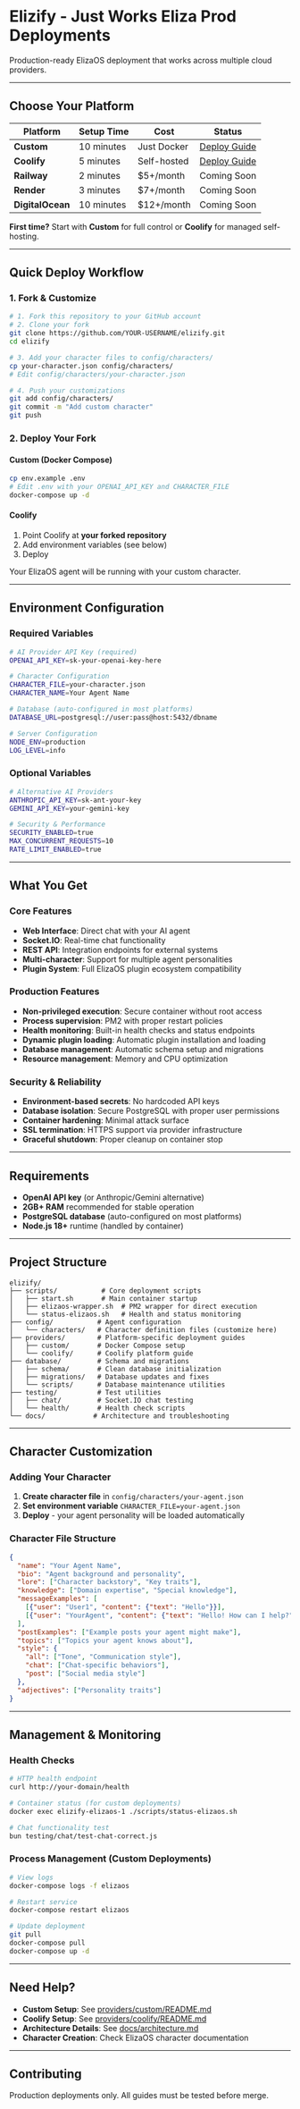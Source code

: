 # Elizify - Just Works Eliza Prod Deployments

Production-ready ElizaOS deployment that works across multiple cloud providers.

---

## Choose Your Platform

| Platform | Setup Time | Cost | Status |
|----------|------------|------|--------|
| **Custom** | 10 minutes | Just Docker | [Deploy Guide](providers/custom/README.md) |
| **Coolify** | 5 minutes | Self-hosted | [Deploy Guide](providers/coolify/README.md) |
| **Railway** | 2 minutes | $5+/month | Coming Soon |
| **Render** | 3 minutes | $7+/month | Coming Soon |
| **DigitalOcean** | 10 minutes | $12+/month | Coming Soon |

**First time?** Start with **Custom** for full control or **Coolify** for managed self-hosting.

---

## Quick Deploy Workflow

### 1. Fork & Customize
```bash
# 1. Fork this repository to your GitHub account
# 2. Clone your fork
git clone https://github.com/YOUR-USERNAME/elizify.git
cd elizify

# 3. Add your character files to config/characters/
cp your-character.json config/characters/
# Edit config/characters/your-character.json

# 4. Push your customizations
git add config/characters/
git commit -m "Add custom character"
git push
```

### 2. Deploy Your Fork

#### Custom (Docker Compose)
```bash
cp env.example .env
# Edit .env with your OPENAI_API_KEY and CHARACTER_FILE
docker-compose up -d
```

#### Coolify
1. Point Coolify at **your forked repository**
2. Add environment variables (see below)
3. Deploy

Your ElizaOS agent will be running with your custom character.

---

## Environment Configuration

### Required Variables
```bash
# AI Provider API Key (required)
OPENAI_API_KEY=sk-your-openai-key-here

# Character Configuration
CHARACTER_FILE=your-character.json
CHARACTER_NAME=Your Agent Name

# Database (auto-configured in most platforms)
DATABASE_URL=postgresql://user:pass@host:5432/dbname

# Server Configuration  
NODE_ENV=production
LOG_LEVEL=info
```

### Optional Variables
```bash
# Alternative AI Providers
ANTHROPIC_API_KEY=sk-ant-your-key
GEMINI_API_KEY=your-gemini-key

# Security & Performance
SECURITY_ENABLED=true
MAX_CONCURRENT_REQUESTS=10
RATE_LIMIT_ENABLED=true
```

---

## What You Get

### Core Features
- **Web Interface**: Direct chat with your AI agent
- **Socket.IO**: Real-time chat functionality  
- **REST API**: Integration endpoints for external systems
- **Multi-character**: Support for multiple agent personalities
- **Plugin System**: Full ElizaOS plugin ecosystem compatibility

### Production Features
- **Non-privileged execution**: Secure container without root access
- **Process supervision**: PM2 with proper restart policies
- **Health monitoring**: Built-in health checks and status endpoints
- **Dynamic plugin loading**: Automatic plugin installation and loading
- **Database management**: Automatic schema setup and migrations
- **Resource management**: Memory and CPU optimization

### Security & Reliability
- **Environment-based secrets**: No hardcoded API keys
- **Database isolation**: Secure PostgreSQL with proper user permissions
- **Container hardening**: Minimal attack surface
- **SSL termination**: HTTPS support via provider infrastructure
- **Graceful shutdown**: Proper cleanup on container stop

---

## Requirements

- **OpenAI API key** (or Anthropic/Gemini alternative)
- **2GB+ RAM** recommended for stable operation
- **PostgreSQL database** (auto-configured on most platforms)
- **Node.js 18+** runtime (handled by container)

---

## Project Structure

```
elizify/
├── scripts/           # Core deployment scripts
│   ├── start.sh       # Main container startup
│   ├── elizaos-wrapper.sh  # PM2 wrapper for direct execution
│   └── status-elizaos.sh   # Health and status monitoring
├── config/           # Agent configuration
│   └── characters/   # Character definition files (customize here)
├── providers/        # Platform-specific deployment guides  
│   ├── custom/       # Docker Compose setup
│   └── coolify/      # Coolify platform guide
├── database/         # Schema and migrations
│   ├── schema/       # Clean database initialization
│   ├── migrations/   # Database updates and fixes
│   └── scripts/      # Database maintenance utilities
├── testing/          # Test utilities
│   ├── chat/         # Socket.IO chat testing
│   └── health/       # Health check scripts
└── docs/            # Architecture and troubleshooting
```

---

## Character Customization

### Adding Your Character

1. **Create character file** in `config/characters/your-agent.json`
2. **Set environment variable** `CHARACTER_FILE=your-agent.json`  
3. **Deploy** - your agent personality will be loaded automatically

### Character File Structure
```json
{
  "name": "Your Agent Name",
  "bio": "Agent background and personality",
  "lore": ["Character backstory", "Key traits"],
  "knowledge": ["Domain expertise", "Special knowledge"],
  "messageExamples": [
    [{"user": "User1", "content": {"text": "Hello"}}],
    [{"user": "YourAgent", "content": {"text": "Hello! How can I help?"}}]
  ],
  "postExamples": ["Example posts your agent might make"],
  "topics": ["Topics your agent knows about"],
  "style": {
    "all": ["Tone", "Communication style"],
    "chat": ["Chat-specific behaviors"],
    "post": ["Social media style"]
  },
  "adjectives": ["Personality traits"]
}
```

---

## Management & Monitoring

### Health Checks
```bash
# HTTP health endpoint
curl http://your-domain/health

# Container status (for custom deployments)
docker exec elizify-elizaos-1 ./scripts/status-elizaos.sh

# Chat functionality test
bun testing/chat/test-chat-correct.js
```

### Process Management (Custom Deployments)
```bash
# View logs
docker-compose logs -f elizaos

# Restart service
docker-compose restart elizaos

# Update deployment
git pull
docker-compose pull
docker-compose up -d
```

---

## Need Help?

- **Custom Setup**: See [providers/custom/README.md](providers/custom/README.md)
- **Coolify Setup**: See [providers/coolify/README.md](providers/coolify/README.md)
- **Architecture Details**: See [docs/architecture.md](docs/architecture.md)
- **Character Creation**: Check ElizaOS character documentation

---

## Contributing

Production deployments only. All guides must be tested before merge.
